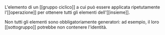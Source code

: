 L'elemento di un [[gruppo ciclico]] a cui può essere applicata ripetutamente l'[[operazione]] per ottenere tutti gli elementi dell'[[insieme]].

Non tutti gli elementi sono obbligatoriamente generatori: ad esempio, il loro [[sottogruppo]] potrebbe non contenere l'identità.